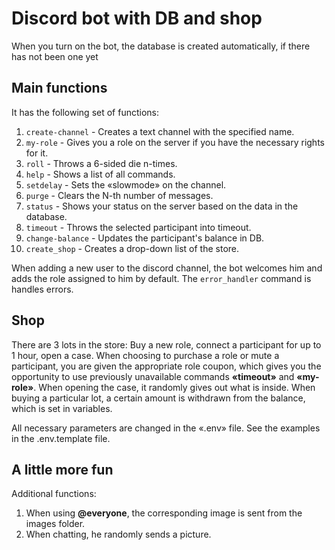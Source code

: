 # Discord bot with DB and shop

When you turn on the bot, the database is created automatically, if there has not been one yet

## Main functions

It has the following set of functions:

1. `create-channel` - Creates a text channel with the specified name.
2. `my-role` - Gives you a role on the server if you have the necessary rights for it.
3. `roll` - Throws a 6-sided die n-times.
4. `help` - Shows a list of all commands.
5. `setdelay` - Sets the «slowmode» on the channel.
6. `purge` - Clears the N-th number of messages.
7. `status` - Shows your status on the server based on the data in the database.
8. `timeout` - Throws the selected participant into timeout.
9. `change-balance` - Updates the participant's balance in DB.
10. `create_shop` - Creates a drop-down list of the store.

When adding a new user to the discord channel, the bot welcomes him and adds the role assigned to him by default.
The `error_handler` command is handles errors.

## Shop

There are 3 lots in the store: Buy a new role, connect a participant for up to 1 hour, open a case. 
When choosing to purchase a role or mute a participant, you are given the appropriate role coupon, which gives you the opportunity to use previously unavailable commands **«timeout»** and **«my-role»**.
When opening the case, it randomly gives out what is inside. 
When buying a particular lot, a certain amount is withdrawn from the balance, which is set in variables.

All necessary parameters are changed in the «.env» file. See the examples in the .env.template file.

## A little more fun

Additional functions:

1. When using **@everyone**, the corresponding image is sent from the images folder.
2. When chatting, he randomly sends a picture.

